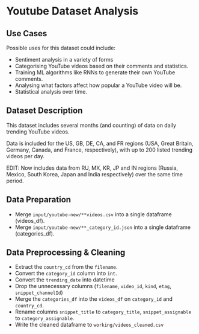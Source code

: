 # Youtube Dataset Analysis

## Use Cases

Possible uses for this dataset could include:

- Sentiment analysis in a variety of forms
- Categorising YouTube videos based on their comments and statistics.
- Training ML algorithms like RNNs to generate their own YouTube comments.
- Analysing what factors affect how popular a YouTube video will be.
- Statistical analysis over time.

## Dataset Description

This dataset includes several months (and counting) of data on daily trending YouTube videos.

Data is included for the US, GB, DE, CA, and FR regions (USA, Great Britain, Germany, Canada, and France, respectively), with up to 200 listed trending videos per day.

EDIT: Now includes data from RU, MX, KR, JP and IN regions (Russia, Mexico, South Korea, Japan and India respectively) over the same time period.

## Data Preparation

- Merge `input/youtube-new/**videos.csv` into a single dataframe (videos_df).
- Merge `input/youtube-new/**_category_id.json` into a single dataframe (categories_df).

## Data Preprocessing & Cleaning

- Extract the `country_cd` from the `filename`.
- Convert the `category_id` column into `int`.
- Convert the `trending_date` into datetime
- Drop the unnecessary columns (`filename`, `video_id`, `kind`, `etag`, `snippet_channelId`)
- Merge the `categories_df` into the `videos_df` on `category_id` and `country_cd`.
- Rename columns `snippet_title` to `category_title`, `snippet_assignable` to `category_assignable`.
- Write the cleaned dataframe to `working/videos_cleaned.csv`
